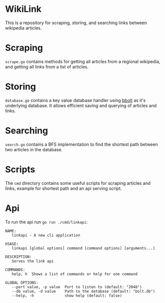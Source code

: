 # WikiLink
This is a repository for scraping, storing, and searching links between wikipedia articles.

# Scraping
`scrape.go` contains methods for getting all articles from a regional wikipedia, and getting all links from a list of articles.

# Storing
`database.go` contains a key value database handler using [bbolt](go.etcd.io/bbolt) as it's underlying database. It allows efficient saving and querying of articles and links.

# Searching
`search.go` contains a BFS implementation to find the shortest path between two articles in the database.

# Scripts
The `cmd` directory contains some useful scripts for scraping articles and links, example for shortest path and an api serving script.

# Api
To run the api run `go run ./cmd/linkapi`:
```
NAME:
   linkapi - A new cli application

USAGE:
   linkapi [global options] command [command options] [arguments...]

DESCRIPTION:
   Serves the link api

COMMANDS:
   help, h  Shows a list of commands or help for one command

GLOBAL OPTIONS:
   --port value, -p value  Port to listen to (default: "2048")
   --db value, -d value    Path to the database (default: "bolt.db")
   --help, -h              show help (default: false)
``` 